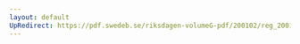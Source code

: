 ```yaml
---
layout: default
UpRedirect: https://pdf.swedeb.se/riksdagen-volumeG-pdf/200102/reg_200102/reg_200102_0385.pdf
---
```

